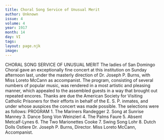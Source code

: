 ```yaml
---
title: Choral Song Service of Unusual Merit
author: Unknown
issue: 4
volume: 4
year: 1917
month: 14
day: VI
tags:
layout: page.njk
image:
---
```

CHORAL SONG SERVICE OF UNUSUAL MERIT    The ladies of San Domingo Choral gave an exceptionally fine concert at this institution on Sunday afternoon last, under the masterly direction of Dr. Joseph P. Burns, with Miss Loreto McCann as accompanist.       The program, consisting of several numbers of popular music, was rendered in a most artistic and pleasing manner, which appealed to the assembled guests in a way that brought out repeated encores.       Thanks are due the American Society for Visiting Catholic Prisoners for their efforts in behalf of the E. S. P. inmates, and under whose auspices the concert was made possible. The selections were as follows:       PROGRAM    1. The Mariners Randegger    2. Song at Sunrise Manney    3. Dance Song Von Weinzierl    4. The Palms Faure    5. Absent Metcalf-Lynes    6. The Two Marionettes Cooke   7. Swing Song Lohr    8. Dutch Dolls Ostlere    Dr. Joseph P. Burns, Director. Miss Loreto McCann, Accompanist. 




